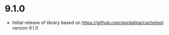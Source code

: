 # 9.1.0

- Initial release of library based on https://github.com/gordalina/cachetool version 9.1.0
